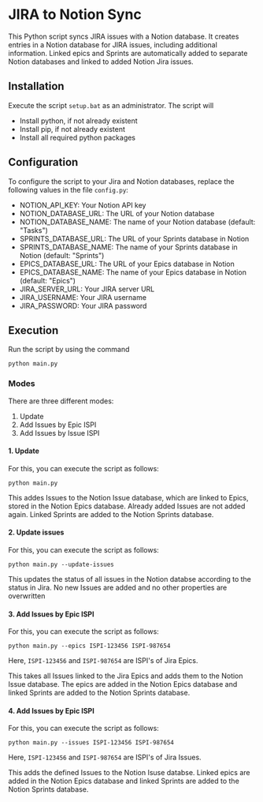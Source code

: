# JIRA to Notion Sync
This Python script syncs JIRA issues with a Notion database. It creates entries in a Notion database for JIRA issues, including additional information. Linked epics and Sprints are automatically added to separate Notion databases and linked to added Notion Jira issues.

## Installation

Execute the script `setup.bat` as an administrator. 
The script will
- Install python, if not already existent
- Install pip, if not already existent
- Install all required python packages

## Configuration
To configure the script to your Jira and Notion databases, replace the following values in the file `config.py`:
- NOTION_API_KEY: Your Notion API key
- NOTION_DATABASE_URL: The URL of your Notion database
- NOTION_DATABASE_NAME: The name of your Notion database (default: "Tasks")
- SPRINTS_DATABASE_URL: The URL of your Sprints database in Notion
- SPRINTS_DATABASE_NAME: The name of your Sprints database in Notion (default: "Sprints")
- EPICS_DATABASE_URL: The URL of your Epics database in Notion
- EPICS_DATABASE_NAME: The name of your Epics database in Notion (default: "Epics")
- JIRA_SERVER_URL: Your JIRA server URL
- JIRA_USERNAME: Your JIRA username
- JIRA_PASSWORD: Your JIRA password

## Execution
Run the script by using the command
```
python main.py
```

### Modes
There are three different modes:
1. Update
2. Add Issues by Epic ISPI
3. Add Issues by Issue ISPI

#### 1. Update
For this, you can execute the script as follows:
```
python main.py
```
This addes Issues to the Notion Issue database, which are linked to Epics, stored in the Notion Epics database. Already added Issues are not added again. Linked Sprints are added to the Notion Sprints database.

#### 2. Update issues
For this, you can execute the script as follows:
```
python main.py --update-issues
```
This updates the status of all issues in the Notion databse according to the status in Jira. No new Issues are added and no other properties are overwritten

#### 3. Add Issues by Epic ISPI
For this, you can execute the script as follows:
```
python main.py --epics ISPI-123456 ISPI-987654 
```
Here, `ISPI-123456` and `ISPI-987654` are ISPI's of Jira Epics.

This takes all Issues linked to the Jira Epics and adds them to the Notion Issue database. The epics are added in the Notion Epics database and linked Sprints are added to the Notion Sprints database.

#### 4. Add Issues by Epic ISPI
For this, you can execute the script as follows:
```
python main.py --issues ISPI-123456 ISPI-987654 
```
Here, `ISPI-123456` and `ISPI-987654` are ISPI's of Jira Issues.

This adds the defined Issues to the Notion Isuse databse. Linked epics are added in the Notion Epics database and linked Sprints are added to the Notion Sprints database.